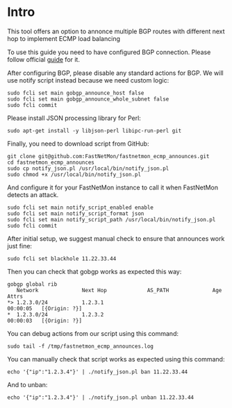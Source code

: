 # Intro
This tool offers an option to annonce multiple BGP routes with different next hop to implement ECMP load balancing

To use this guide you need to have configured BGP connection. Please follow official [guide](https://fastnetmon.com/docs-fnm-advanced/fastnetmon-bgp-unicast-configuration/) for it.

After configuring BGP, please disable any standard actions for BGP. We will use notify script instead because we need custom logic:

```
sudo fcli set main gobgp_announce_host false
sudo fcli set main gobgp_announce_whole_subnet false
sudo fcli commit
```


Please install JSON processing library for Perl:
```
sudo apt-get install -y libjson-perl libipc-run-perl git 
```

Finally, you need to download script from GitHub:
```
git clone git@github.com:FastNetMon/fastnetmon_ecmp_announces.git
cd fastnetmon_ecmp_announces
sudo cp notify_json.pl /usr/local/bin/notify_json.pl
sudo chmod +x /usr/local/bin/notify_json.pl
```

And configure it for your FastNetMon instance to call it when FastNetMon detects an attack.
```
sudo fcli set main notify_script_enabled enable
sudo fcli set main notify_script_format json
sudo fcli set main notify_script_path /usr/local/bin/notify_json.pl
sudo fcli commit
```

After initial setup, we suggest manual check to ensure that announces work just fine:
```
sudo fcli set blackhole 11.22.33.44
```


Then you can check that gobgp works as expected this way:
```
gobgp global rib 
   Network              Next Hop             AS_PATH              Age        Attrs
*> 1.2.3.0/24           1.2.3.1                                   00:00:05   [{Origin: ?}]
*  1.2.3.0/24           1.2.3.2                                   00:00:03   [{Origin: ?}]
```

You can debug actions from our script using this command:
```
sudo tail -f /tmp/fastnetmon_ecmp_announces.log
```

You can manually check that script works as expected using this command:
```
echo '{"ip":"1.2.3.4"}' | ./notify_json.pl ban 11.22.33.44
```

And to unban:
```
echo '{"ip":"1.2.3.4"}' | ./notify_json.pl unban 11.22.33.44
```
